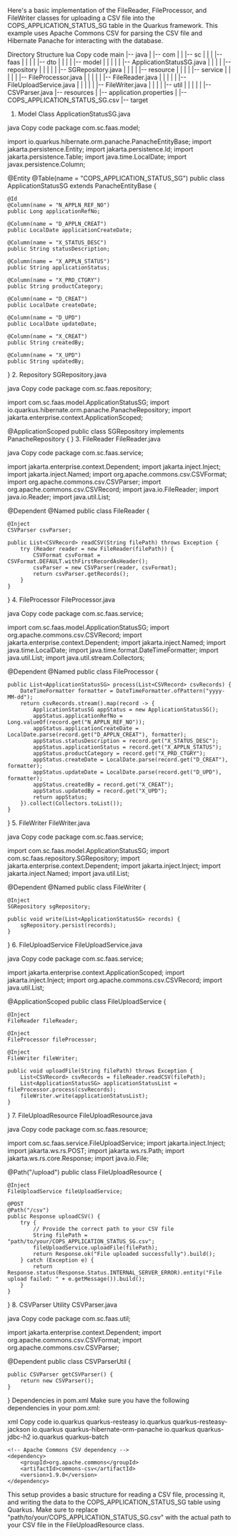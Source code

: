 Here's a basic implementation of the FileReader, FileProcessor, and FileWriter classes for uploading a CSV file into the COPS_APPLICATION_STATUS_SG table in the Quarkus framework. This example uses Apache Commons CSV for parsing the CSV file and Hibernate Panache for interacting with the database.

Directory Structure
lua
Copy code
main
|-- java
|   |-- com
|   |   |-- sc
|   |   |   |-- faas
|   |   |   |   |-- dto
|   |   |   |   |-- model
|   |   |   |   |   |-- ApplicationStatusSG.java
|   |   |   |   |-- repository
|   |   |   |   |   |-- SGRepository.java
|   |   |   |   |-- resource
|   |   |   |   |-- service
|   |   |   |   |   |-- FileProcessor.java
|   |   |   |   |   |-- FileReader.java
|   |   |   |   |   |-- FileUploadService.java
|   |   |   |   |   |-- FileWriter.java
|   |   |   |   |-- util
|   |   |   |   |   |-- CSVParser.java
|-- resources
|   |-- application.properties
|   |-- COPS_APPLICATION_STATUS_SG.csv
|-- target
1. Model Class
ApplicationStatusSG.java

java
Copy code
package com.sc.faas.model;

import io.quarkus.hibernate.orm.panache.PanacheEntityBase;
import jakarta.persistence.Entity;
import jakarta.persistence.Id;
import jakarta.persistence.Table;
import java.time.LocalDate;
import javax.persistence.Column;

@Entity
@Table(name = "COPS_APPLICATION_STATUS_SG")
public class ApplicationStatusSG extends PanacheEntityBase {

    @Id
    @Column(name = "N_APPLN_REF_NO")
    public Long applicationRefNo;

    @Column(name = "D_APPLN_CREAT")
    public LocalDate applicationCreateDate;

    @Column(name = "X_STATUS_DESC")
    public String statusDescription;

    @Column(name = "X_APPLN_STATUS")
    public String applicationStatus;

    @Column(name = "X_PRD_CTGRY")
    public String productCategory;

    @Column(name = "D_CREAT")
    public LocalDate createDate;

    @Column(name = "D_UPD")
    public LocalDate updateDate;

    @Column(name = "X_CREAT")
    public String createdBy;

    @Column(name = "X_UPD")
    public String updatedBy;
}
2. Repository
SGRepository.java

java
Copy code
package com.sc.faas.repository;

import com.sc.faas.model.ApplicationStatusSG;
import io.quarkus.hibernate.orm.panache.PanacheRepository;
import jakarta.enterprise.context.ApplicationScoped;

@ApplicationScoped
public class SGRepository implements PanacheRepository<ApplicationStatusSG> {
}
3. FileReader
FileReader.java

java
Copy code
package com.sc.faas.service;

import jakarta.enterprise.context.Dependent;
import jakarta.inject.Inject;
import jakarta.inject.Named;
import org.apache.commons.csv.CSVFormat;
import org.apache.commons.csv.CSVParser;
import org.apache.commons.csv.CSVRecord;
import java.io.FileReader;
import java.io.Reader;
import java.util.List;

@Dependent
@Named
public class FileReader {

    @Inject
    CSVParser csvParser;

    public List<CSVRecord> readCSV(String filePath) throws Exception {
        try (Reader reader = new FileReader(filePath)) {
            CSVFormat csvFormat = CSVFormat.DEFAULT.withFirstRecordAsHeader();
            csvParser = new CSVParser(reader, csvFormat);
            return csvParser.getRecords();
        }
    }
}
4. FileProcessor
FileProcessor.java

java
Copy code
package com.sc.faas.service;

import com.sc.faas.model.ApplicationStatusSG;
import org.apache.commons.csv.CSVRecord;
import jakarta.enterprise.context.Dependent;
import jakarta.inject.Named;
import java.time.LocalDate;
import java.time.format.DateTimeFormatter;
import java.util.List;
import java.util.stream.Collectors;

@Dependent
@Named
public class FileProcessor {

    public List<ApplicationStatusSG> process(List<CSVRecord> csvRecords) {
        DateTimeFormatter formatter = DateTimeFormatter.ofPattern("yyyy-MM-dd");
        return csvRecords.stream().map(record -> {
            ApplicationStatusSG appStatus = new ApplicationStatusSG();
            appStatus.applicationRefNo = Long.valueOf(record.get("N_APPLN_REF_NO"));
            appStatus.applicationCreateDate = LocalDate.parse(record.get("D_APPLN_CREAT"), formatter);
            appStatus.statusDescription = record.get("X_STATUS_DESC");
            appStatus.applicationStatus = record.get("X_APPLN_STATUS");
            appStatus.productCategory = record.get("X_PRD_CTGRY");
            appStatus.createDate = LocalDate.parse(record.get("D_CREAT"), formatter);
            appStatus.updateDate = LocalDate.parse(record.get("D_UPD"), formatter);
            appStatus.createdBy = record.get("X_CREAT");
            appStatus.updatedBy = record.get("X_UPD");
            return appStatus;
        }).collect(Collectors.toList());
    }
}
5. FileWriter
FileWriter.java

java
Copy code
package com.sc.faas.service;

import com.sc.faas.model.ApplicationStatusSG;
import com.sc.faas.repository.SGRepository;
import jakarta.enterprise.context.Dependent;
import jakarta.inject.Inject;
import jakarta.inject.Named;
import java.util.List;

@Dependent
@Named
public class FileWriter {

    @Inject
    SGRepository sgRepository;

    public void write(List<ApplicationStatusSG> records) {
        sgRepository.persist(records);
    }
}
6. FileUploadService
FileUploadService.java

java
Copy code
package com.sc.faas.service;

import jakarta.enterprise.context.ApplicationScoped;
import jakarta.inject.Inject;
import org.apache.commons.csv.CSVRecord;
import java.util.List;

@ApplicationScoped
public class FileUploadService {

    @Inject
    FileReader fileReader;

    @Inject
    FileProcessor fileProcessor;

    @Inject
    FileWriter fileWriter;

    public void uploadFile(String filePath) throws Exception {
        List<CSVRecord> csvRecords = fileReader.readCSV(filePath);
        List<ApplicationStatusSG> applicationStatusList = fileProcessor.process(csvRecords);
        fileWriter.write(applicationStatusList);
    }
}
7. FileUploadResource
FileUploadResource.java

java
Copy code
package com.sc.faas.resource;

import com.sc.faas.service.FileUploadService;
import jakarta.inject.Inject;
import jakarta.ws.rs.POST;
import jakarta.ws.rs.Path;
import jakarta.ws.rs.core.Response;
import java.io.File;

@Path("/upload")
public class FileUploadResource {

    @Inject
    FileUploadService fileUploadService;

    @POST
    @Path("/csv")
    public Response uploadCSV() {
        try {
            // Provide the correct path to your CSV file
            String filePath = "path/to/your/COPS_APPLICATION_STATUS_SG.csv";
            fileUploadService.uploadFile(filePath);
            return Response.ok("File uploaded successfully").build();
        } catch (Exception e) {
            return Response.status(Response.Status.INTERNAL_SERVER_ERROR).entity("File upload failed: " + e.getMessage()).build();
        }
    }
}
8. CSVParser Utility
CSVParser.java

java
Copy code
package com.sc.faas.util;

import jakarta.enterprise.context.Dependent;
import org.apache.commons.csv.CSVFormat;
import org.apache.commons.csv.CSVParser;

@Dependent
public class CSVParserUtil {

    public CSVParser getCSVParser() {
        return new CSVParser();
    }
}
Dependencies in pom.xml
Make sure you have the following dependencies in your pom.xml:

xml
Copy code
<dependencies>
    <!-- Quarkus dependencies -->
    <dependency>
        <groupId>io.quarkus</groupId>
        <artifactId>quarkus-resteasy</artifactId>
    </dependency>
    <dependency>
        <groupId>io.quarkus</groupId>
        <artifactId>quarkus-resteasy-jackson</artifactId>
    </dependency>
    <dependency>
        <groupId>io.quarkus</groupId>
        <artifactId>quarkus-hibernate-orm-panache</artifactId>
    </dependency>
    <dependency>
        <groupId>io.quarkus</groupId>
        <artifactId>quarkus-jdbc-h2</artifactId>
    </dependency>
    <dependency>
        <groupId>io.quarkus</groupId>
        <artifactId>quarkus-batch</artifactId>
    </dependency>
    
    <!-- Apache Commons CSV dependency -->
    <dependency>
        <groupId>org.apache.commons</groupId>
        <artifactId>commons-csv</artifactId>
        <version>1.9.0</version>
    </dependency>
</dependencies>
This setup provides a basic structure for reading a CSV file, processing it, and writing the data to the COPS_APPLICATION_STATUS_SG table using Quarkus. Make sure to replace "path/to/your/COPS_APPLICATION_STATUS_SG.csv" with the actual path to your CSV file in the FileUploadResource class.




